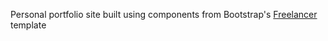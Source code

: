 Personal portfolio site built using components from Bootstrap's [Freelancer](https://startbootstrap.com/template-overviews/freelancer/) template